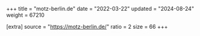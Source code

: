 +++
title = "motz-berlin.de"
date = "2022-03-22"
updated = "2024-08-24"
weight = 67210

[extra]
source = "https://motz-berlin.de/"
ratio = 2
size = 66
+++
